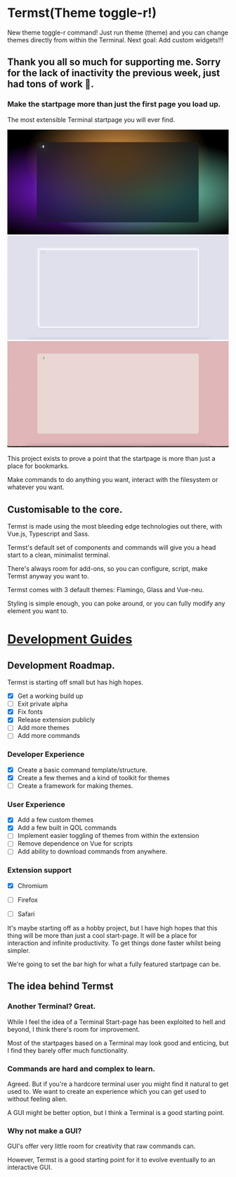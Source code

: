 # Termst(Theme toggle-r!)

New theme toggle-r command! Just run theme (theme) and you can change themes directly from within the Terminal.
Next goal: Add custom widgets!!!

Thank you all so much for supporting me. Sorry for the lack of inactivity the previous week, just had tons of work 💪.
---

### Make the startpage more than just the first page you load up.

The most extensible Terminal startpage you will ever find.

![vue-glass](./screenshots/vue-glass.png)
![vue-neu](./screenshots/vue-neu.png)
![vue-flamingo](./screenshots/vue-flamingo.png)

This project exists to prove a point that the startpage is more than just a place for bookmarks.

Make commands to do anything you want, interact with the filesystem or whatever you want.

## Customisable to the core.

Termst is made using the most bleeding edge technologies out there, with Vue.js, Typescript and Sass.

Termst's default set of components and commands will give you a head start to a clean, minimalist terminal.

There's always room for add-ons, so you can configure, script, make Termst anyway you want to.

Termst comes with 3 default themes: 
Flamingo, Glass and Vue-neu.

Styling is simple enough, you can poke around, or you can fully modify any element you want to.



# [Development Guides](./GUIDES.md)

## Development Roadmap.

Termst is starting off small but has high hopes.

- [X] Get a working build up
- [ ] Exit private alpha 
- [X] Fix fonts
- [X] Release extension publicly
- [ ] Add more themes
- [ ] Add more commands

### Developer Experience
- [X] Create a basic command template/structure.
- [X] Create a few themes and a kind of toolkit for themes
- [ ] Create a framework for making themes.

### User Experience
- [X] Add a few custom themes
- [X] Add a few built in QOL commands
- [ ] Implement easier toggling of themes from within the extension
- [ ] Remove dependence on Vue for scripts
- [ ] Add ability to download commands from anywhere.
### Extension support
- [X] Chromium
- [ ] Firefox
- [ ] Safari


It's maybe starting off as a hobby project, but I have high hopes that this thing will be more than just a cool start-page. It will be a place for interaction and infinite productivity. To get things done faster whilst being simpler. 

We're going to set the bar high for what a fully featured startpage can be.





## The idea behind Termst

### Another Terminal? Great.

While I feel the idea of a Terminal Start-page has been exploited to hell and beyond, I think there's room for improvement. 

Most of the startpages based on a Terminal may look good and enticing, but I find they barely offer much functionality.

### Commands are hard and complex to learn.

Agreed. But if you're a hardcore terminal user you might find it natural to get used to. We want to create an experience which you can get used to without feeling alien.

A GUI might be better option, but I think a Terminal is a good starting point.

### Why not make a GUI?

GUI's offer very little room for creativity that raw commands can.

However, Termst is a good starting point for it to evolve eventually to an interactive GUI.


